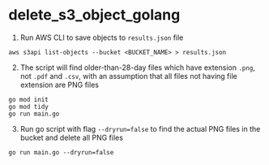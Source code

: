 # delete_s3_object_golang

1. Run AWS CLI to save objects to `results.json` file
```
aws s3api list-objects --bucket <BUCKET_NAME> > results.json
```
2. The script will find older-than-28-day files which have extension `.png`, not `.pdf` and `.csv`, with an assumption that all files not having file extension are PNG files
```
go mod init
go mod tidy
go run main.go
```
3. Run go script with flag `--dryrun=false` to find the actual PNG files in the bucket and delete all PNG files
```
go run main.go --dryrun=false
```
